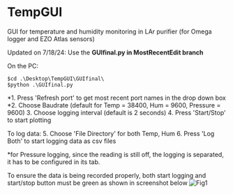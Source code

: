 # TempGUI
GUI for temperature and humidity monitoring in LAr purifier (for Omega logger and EZO Atlas sensors)

Updated on 7/18/24: Use the **GUIfinal.py in MostRecentEdit branch**

On the PC:
```
$cd .\Desktop\TempGUI\GUIfinal\
$python .\GUIfinal.py
```

*1. Press 'Refresh port' to get most recent port names in the drop down box
*2. Choose Baudrate (default for Temp = 38400, Hum = 9600, Pressure = 9600)
3. Choose logging interval (default is 2 seconds)
4. Press 'Start/Stop' to start plotting

To log data:
5. Choose 'File Directory' for both Temp, Hum
6. Press 'Log Both' to start logging data as csv files

*for Pressure logging, since the reading is still off, the logging is separated, it has to be configured in its tab.


To ensure the data is being recorded properly, both start logging and start/stop button must be green as shown in screenshot below
![Fig1](https://github.com/IseeJ/TempGUI/blob/MostRecentEdit/GUI.png?raw=true)
